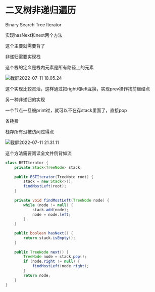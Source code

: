 # 二叉树非递归遍历



Binary Search Tree Iterator

实现hasNext和next两个方法



这个主要就需要背了

非递归需要实现栈



这个栈的定义是栈内元素是所有路径上的元素

![截屏2022-07-11 18.05.24](https://xingqiu-tuchuang-1256524210.cos.ap-shanghai.myqcloud.com/3978/%E6%88%AA%E5%B1%8F2022-07-11%2018.05.24.png)

这个实现比较灵活，这样通过把right和left互换，实现prev操作找前继结点





另一种非递归的实现

一个节点一旦被print过，就可以不在存stack里面了，直接pop



省耗费



栈存所有没被访问过得点

![截屏2022-07-11 21.31.11](https://xingqiu-tuchuang-1256524210.cos.ap-shanghai.myqcloud.com/3978/%E6%88%AA%E5%B1%8F2022-07-11%2021.31.11.png)



这个方法需要阅读全文并倒背如流

```java
class BSTIterator {
    private Stack<TreeNode> stack;
    
    public BSTIterator(TreeNote root) {
        stack = new Stack<>();
        findMostLeft(root);
    }
    
    private void findMostLeft(TreeNode node) {
        while (node != null) {
            stack.add(node);
            node = node.left;
        }
    }
    
    public boolean hasNext() {
        return stack.isEmpty();
    }
    
    public TreeNode next() {
        TreeNode node = stack.pop();
        if (node.right != null) {
            findMostLeft(node.right);
        }
        return node;
    }
}
```

